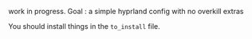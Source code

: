 work in progress.
Goal : a simple hyprland config with no overkill extras

You should install things in the `to_install` file.
